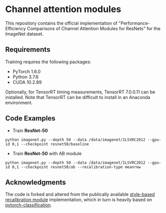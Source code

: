 # Channel attention modules
This repository contains the official implementation of "Performance-Efficiency Comparisons of Channel Attention Modules for ResNets" for the ImageNet dataset.

## Requirements
Training requires the following packages:
- PyTorch 1.6.0
- Python 3.7.6
- CUDA 10.2.89

Optionally, for TensorRT timing measurements, TensorRT 7.0.0.11 can be installed. Note that TensorRT can be difficult to install in an Anaconda environment.

## Code Examples
* Train **ResNet-50**
```
python imagenet.py --depth 50 --data /data/imagenet/ILSVRC2012 --gpu-id 0,1 --checkpoint resnet50/baseline
```

* Train **ResNet-50** with AB module
```
python imagenet.py --depth 50 --data /data/imagenet/ILSVRC2012 --gpu-id 0,1 --checkpoint resnet50/ab --recalibration-type meanrew
```

## Acknowledgments
The code is forked and altered from the publically available [style-based recalibration module](https://github.com/hyunjaelee410/style-based-recalibration-module) implementation, which in turn is heavily based on [pytorch-classification](https://github.com/bearpaw/pytorch-classification).
